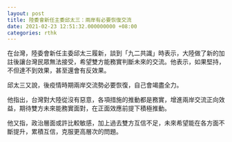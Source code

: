 ```yaml
---
layout: post
title: 陸委會新任主委邱太三：兩岸有必要恢復交流
date: 2021-02-23 12:51:32.000000000 +08:00
categories: rthk
---
```


在台灣，陸委會新任主委邱太三履新，談到「九二共識」時表示，大陸做了新的加註後讓台灣民眾無法接受，希望雙方能務實判斷未來的交流。他表示，如果堅持，不但達不到效果，甚至還會有反效果。

邱太三又說，後疫情時期兩岸交流勢必要恢復，自己會竭盡全力。

他指出，台灣對大陸從沒有惡意，各項措施的推動都是務實，增進兩岸交流正向效益，期待雙方未來能務實面對，在正面效應前提下積極推動。

他又指，政治層面或許比較敏感，加上過去雙方互信不足，未來希望能在各方面不斷提升，累積互信，克服更高層次的問題。
